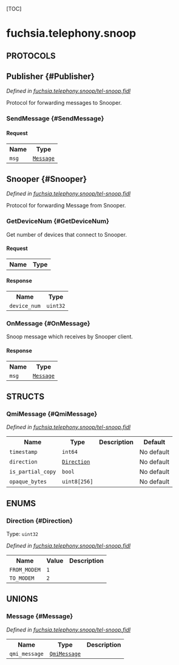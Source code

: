 [TOC]

# fuchsia.telephony.snoop


## **PROTOCOLS**

## Publisher {#Publisher}
*Defined in [fuchsia.telephony.snoop/tel-snoop.fidl](https://fuchsia.googlesource.com/fuchsia/+/master/zircon/system/fidl/fuchsia-telephony-snoop/tel-snoop.fidl#27)*

 Protocol for forwarding messages to Snooper.

### SendMessage {#SendMessage}


#### Request
<table>
    <tr><th>Name</th><th>Type</th></tr>
    <tr>
            <td><code>msg</code></td>
            <td>
                <code><a class='link' href='#Message'>Message</a></code>
            </td>
        </tr></table>



## Snooper {#Snooper}
*Defined in [fuchsia.telephony.snoop/tel-snoop.fidl](https://fuchsia.googlesource.com/fuchsia/+/master/zircon/system/fidl/fuchsia-telephony-snoop/tel-snoop.fidl#33)*

 Protocol for forwarding Message from Snooper.

### GetDeviceNum {#GetDeviceNum}

 Get number of devices that connect to Snooper.

#### Request
<table>
    <tr><th>Name</th><th>Type</th></tr>
    </table>


#### Response
<table>
    <tr><th>Name</th><th>Type</th></tr>
    <tr>
            <td><code>device_num</code></td>
            <td>
                <code>uint32</code>
            </td>
        </tr></table>

### OnMessage {#OnMessage}

 Snoop message which receives by Snooper client.



#### Response
<table>
    <tr><th>Name</th><th>Type</th></tr>
    <tr>
            <td><code>msg</code></td>
            <td>
                <code><a class='link' href='#Message'>Message</a></code>
            </td>
        </tr></table>



## **STRUCTS**

### QmiMessage {#QmiMessage}
*Defined in [fuchsia.telephony.snoop/tel-snoop.fidl](https://fuchsia.googlesource.com/fuchsia/+/master/zircon/system/fidl/fuchsia-telephony-snoop/tel-snoop.fidl#14)*





<table>
    <tr><th>Name</th><th>Type</th><th>Description</th><th>Default</th></tr><tr>
            <td><code>timestamp</code></td>
            <td>
                <code>int64</code>
            </td>
            <td></td>
            <td>No default</td>
        </tr><tr>
            <td><code>direction</code></td>
            <td>
                <code><a class='link' href='#Direction'>Direction</a></code>
            </td>
            <td></td>
            <td>No default</td>
        </tr><tr>
            <td><code>is_partial_copy</code></td>
            <td>
                <code>bool</code>
            </td>
            <td></td>
            <td>No default</td>
        </tr><tr>
            <td><code>opaque_bytes</code></td>
            <td>
                <code>uint8[256]</code>
            </td>
            <td></td>
            <td>No default</td>
        </tr>
</table>



## **ENUMS**

### Direction {#Direction}
Type: <code>uint32</code>

*Defined in [fuchsia.telephony.snoop/tel-snoop.fidl](https://fuchsia.googlesource.com/fuchsia/+/master/zircon/system/fidl/fuchsia-telephony-snoop/tel-snoop.fidl#9)*



<table>
    <tr><th>Name</th><th>Value</th><th>Description</th></tr><tr>
            <td><code>FROM_MODEM</code></td>
            <td><code>1</code></td>
            <td></td>
        </tr><tr>
            <td><code>TO_MODEM</code></td>
            <td><code>2</code></td>
            <td></td>
        </tr></table>





## **UNIONS**

### Message {#Message}
*Defined in [fuchsia.telephony.snoop/tel-snoop.fidl](https://fuchsia.googlesource.com/fuchsia/+/master/zircon/system/fidl/fuchsia-telephony-snoop/tel-snoop.fidl#22)*


<table>
    <tr><th>Name</th><th>Type</th><th>Description</th></tr><tr>
            <td><code>qmi_message</code></td>
            <td>
                <code><a class='link' href='#QmiMessage'>QmiMessage</a></code>
            </td>
            <td></td>
        </tr></table>







